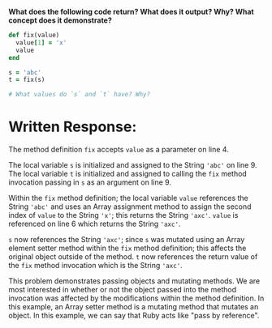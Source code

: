 **What does the following code return? What does it output? Why? What concept does it demonstrate?**

```ruby
def fix(value)
  value[1] = 'x'
  value
end

s = 'abc'
t = fix(s)

# What values do `s` and `t` have? Why?
```
# Written Response:

The method definition `fix` accepts `value` as a parameter on line 4.

The local variable `s` is initialized and assigned to the String `'abc'` on line 9. The local variable `t` is initialized and assigned to calling the `fix` method invocation passing in `s` as an argument on line 9.

Within the `fix` method definition; the local variable `value` references the String `'abc'` and uses an Array assignment method to assign the second index of `value` to the String `'x'`; this returns the String `'axc'`. `value` is referenced on line 6 which returns the String `'axc'`.

`s` now references the String `'axc'`; since `s` was mutated using an Array element setter method within the `fix` method definition; this affects the original object outside of the method.
`t` now references the return value of the `fix` method invocation which is the String `'axc'`.

This problem demonstrates passing objects and mutating methods. We are most interested in whether or not the object passed into the method invocation was affected by the modifications within the method definition. In this example, an Array setter method is a mutating method that mutates an object. In this example, we can say that Ruby acts like "pass by reference".


